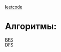 [leetcode](https://leetcode.com/agaltsevstas/)

# Алгоритмы:

[BFS](https://habr.com/ru/articles/200252/) <br>
[DFS](https://habr.com/ru/articles/200074/) <br>
